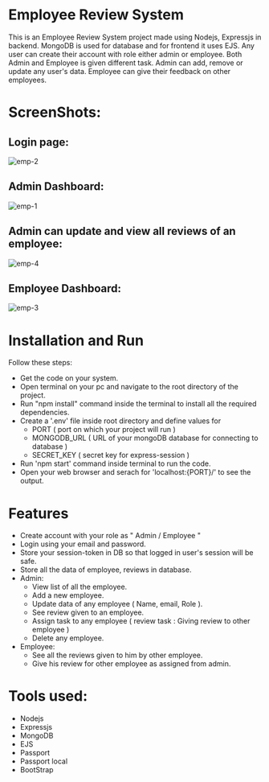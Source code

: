 # Employee Review System
  This is an Employee Review System project made using Nodejs, Expressjs in backend. MongoDB is used for database and for frontend it uses EJS. Any user can create their account with role either admin or employee. Both Admin and Employee is given different task.
  Admin can add, remove or update any user's data. Employee can give their feedback on other employees.

# ScreenShots:
  ## Login page:
  ![emp-2](https://drive.google.com/drive/folders/1JXaFeUPUil2DSPE9EU8pJXO3ZtUh8ZLG)

  ## Admin Dashboard:
  ![emp-1](https://drive.google.com/drive/folders/1JXaFeUPUil2DSPE9EU8pJXO3ZtUh8ZLG)

  ## Admin can update and view all reviews of an employee:
  ![emp-4](https://drive.google.com/drive/folders/1JXaFeUPUil2DSPE9EU8pJXO3ZtUh8ZLG)

  ## Employee Dashboard:
  ![emp-3](https://drive.google.com/drive/folders/1JXaFeUPUil2DSPE9EU8pJXO3ZtUh8ZLG)

# Installation and Run 
  Follow these steps:
  - Get the code on your system.
  - Open terminal on your pc and navigate to the root directory of the project.
  - Run "npm install" command inside the terminal to install all the required dependencies.
  - Create a '.env' file inside root directory and define values for
      - PORT ( port on which your project will run )
      - MONGODB_URL ( URL of your mongoDB database for connecting to database )
      - SECRET_KEY ( secret key for express-session )
  - Run 'npm start' command inside terminal to run the code.
  - Open your web browser and serach for 'localhost:{PORT}/' to see the output.

# Features
  - Create account with your role as " Admin / Employee "
  - Login using your email and password.
  - Store your session-token in DB so that logged in user's session will be safe.
  - Store all the data of employee, reviews in database.
  - Admin:
      - View list of all the employee.
      - Add a new employee.
      - Update data of any employee ( Name, email, Role ).
      - See review given to an employee.
      - Assign task to any employee ( review task : Giving review to other employee )
      - Delete any employee.
  - Employee:
      - See all the reviews given to him by other employee.
      - Give his review for other employee as assigned from admin.
  
# Tools used:
  - Nodejs
  - Expressjs
  - MongoDB
  - EJS
  - Passport
  - Passport local
  - BootStrap

